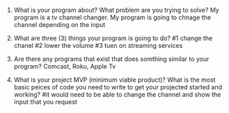  1. What is your program about? What problem are you trying to solve?
 My program is a tv channel changer. My program is going to chnage the channel depending on the input

2. What are three (3) things your program is going to do?
#1 change the chanel #2 lower the volume #3 tuen on streaming services 

3. Are there any programs that exist that does somthing similar to your program?
Comcast, Roku, Apple Tv

4. What is your project MVP (minimum viable product)? What is the most basic peices of code
you need to write to get your projected started and working?
#it would need to be able to change the channel and show the input that you request